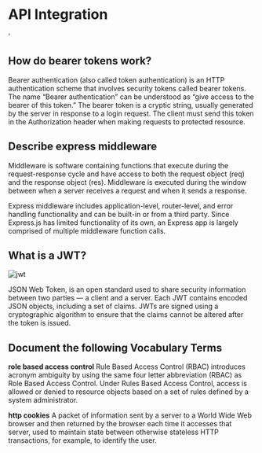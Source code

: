 # API Integration

'

## How do bearer tokens work?

Bearer authentication (also called token authentication) is an HTTP authentication scheme that involves security tokens called bearer tokens. The name “Bearer authentication” can be understood as “give access to the bearer of this token.” The bearer token is a cryptic string, usually generated by the server in response to a login request. The client must send this token in the Authorization header when making requests to protected resource.

## Describe express middleware

Middleware is software containing functions that execute during the request-response cycle and have access to both the request object (req) and the response object (res). Middleware is executed during the window between when a server receives a request and when it sends a response.

Express middleware includes application-level, router-level, and error handling functionality and can be built-in or from a third party. Since Express.js has limited functionality of its own, an Express app is largely comprised of multiple middleware function calls.

## What is a JWT?

![jwt](https://uploads.toptal.io/blog/image/956/toptal-blog-image-1426676395222.jpeg)

JSON Web Token, is an open standard used to share security information between two parties — a client and a server. Each JWT contains encoded JSON objects, including a set of claims. JWTs are signed using a cryptographic algorithm to ensure that the claims cannot be altered after the token is issued.

## Document the following Vocabulary Terms

**role based access control**
Rule Based Access Control (RBAC) introduces acronym ambiguity by using the same four letter abbreviation (RBAC) as Role Based Access Control. Under Rules Based Access Control, access is allowed or denied to resource objects based on a set of rules defined by a system administrator.

**http cookies**
A packet of information sent by a server to a World Wide Web browser and then returned by the browser each time it accesses that server, used to maintain state between otherwise stateless HTTP transactions, for example, to identify the user.
